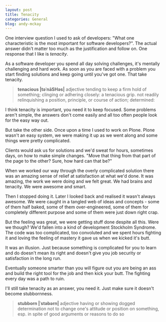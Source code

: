 ```yaml
---
layout: post
title: Tenacity
categories: General
blog: andy-mckay
---
```


One interview question I used to ask of developers: "What one characteristic is
the most important for software developers?". The actual answer didn't matter
too much as the justification and follow on. One response that I like is
*tenacity*.

As a software developer you spend all day solving challenges, it's mentally
challenging and hard work. As soon as you are faced with a problem you start
finding solutions and keep going until you've got one. That take tenacity.

<blockquote>
<b>tenacious |təˈnāSHəs|</b>
adjective
tending to keep a firm hold of something; clinging or adhering closely: a tenacious grip.
not readily relinquishing a position, principle, or course of action; determined:
</blockquote>

I think tenacity is important, you need it to keep focused. Some problems
aren't simple, the answers don't come easily and all too often people look for
the easy way out.

But take the other side. Once upon a time I used to work on Plone. Plone wasn't
an easy system, we were making it up as we went along and some things were
pretty complicated.

Clients would ask us for solutions and we'd sweat for hours, sometimes days, on
how to make simple changes. "Move that thing from that part of the page to the
other? Sure, how hard can that be?"

When we worked our way through the overly complicated solution there was an
amazing sense of relief at satisfaction at what we'd done. It was amazing,
the work we were doing and we felt great. We had brains and tenacity. We were
awesome and smart.

Then I stopped doing it. Later I looked back and realised it wasn't always
awesome. We were caught in a tangled web of ideas and concepts - some of them
half baked, some of them over-engineered, some of them for completely
different purpose and some of them were just down right crap.

But the feeling was great, we were getting stuff done despite all this. Were we
though? We'd fallen into a kind of development Stockholm Syndrome. The code was
too complicated, too convoluted and we spent hours fighting it and loving the
feeling of mastery it gave us when we kicked it's butt.

It was an illusion. Just because something is complicated for you to learn and
do doesn't mean its right and doesn't give you job security or satisfaction
in the long run.

Eventually someone smarter than you will figure out you are being an ass
and build the right tool for the job and then kick your butt. The fighting
every day was a path to ruin.

I'll still take tenacity as an answer, you need it. Just make sure it doesn't
become stubbornness.

<blockquote>
<b>stubborn |ˈstəbərn|</b>
adjective
having or showing dogged determination not to change one's attitude or position on something, esp. in spite of good arguments or reasons to do so
</blockquote>
